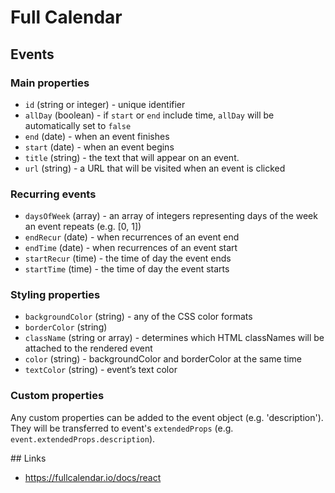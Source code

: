 # Full Calendar

## Events

### Main properties

* `id` (string or integer) - unique identifier
* `allDay` (boolean) - if `start` or `end` include time, `allDay` will be automatically set to `false`
* `end` (date) - when an event finishes
* `start` (date) - when an event begins
* `title` (string) - the text that will appear on an event.
* `url` (string) - a URL that will be visited when an event is clicked

### Recurring events

* `daysOfWeek` (array) - an array of integers representing days of the week an event repeats (e.g. [0, 1])
* `endRecur` (date) - when recurrences of an event end
* `endTime` (date) - when recurrences of an event start
* `startRecur` (time) - the time of day the event ends
* `startTime` (time) - the time of day the event starts

### Styling properties

* `backgroundColor` (string) - any of the CSS color formats
* `borderColor` (string)
* `className` (string or array) - determines which HTML classNames will be attached to the rendered event
* `color` (string) - backgroundColor and borderColor at the same time
* `textColor` (string) - event’s text color

### Custom properties

Any custom properties can be added to the event object (e.g. 'description'). They will be transferred to event's `extendedProps` (e.g. `event.extendedProps.description`).


## Links

- https://fullcalendar.io/docs/react
